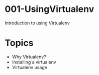 # 001-UsingVirtualenv
Introduction to using Virtualenv

# Topics
- Why Virtualenv?
- Installing a virtualenv
- Virtualenv usage
